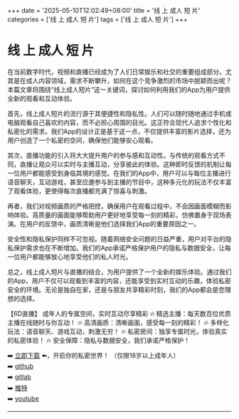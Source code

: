 +++
date = '2025-05-10T12:02:49+08:00'
title = '线 上 成人 短 片'
categories = ['线 上 成人 短 片']
tags = ['线 上 成人 短 片']
+++

# 线 上 成人 短 片

在当前数字时代，视频和直播已经成为了人们日常娱乐和社交的重要组成部分。尤其是在成人内容领域，需求不断攀升，如何在这个竞争激烈的市场中脱颖而出呢？本篇文章将围绕“线上成人短片”这一关键词，探讨如何利用我们的App为用户提供全新的观看和互动体验。

首先，线上成人短片的流行源于其便捷性和隐私性。人们可以随时随地通过手机或电脑观看自己喜欢的内容，而不必担心周围的目光。这正符合现代人追求个性化和私密化的需求。我们App的设计正是基于这一点，不仅提供丰富的影片选择，还为用户创造了一个私密的空间，确保他们能够安心观看。

其次，直播功能的引入将大大提升用户的参与感和互动性。与传统的观看方式不同，直播让观众可以实时与主播互动，分享彼此的体验。这种即时反馈的机制让每一位用户都能感受到身临其境的感觉。在我们的App中，用户可以与每位主播进行语音聊天，互动游戏，甚至应邀参与到主播的节目中，这种多元化的玩法不仅丰富了观看体验，更使得每次直播都充满了惊喜与刺激。

再者，我们对视频画质的严格把控，确保用户在观看过程中，不会因画面模糊而影响体验。高质量的画面能够帮助用户更好地享受每一刻的精彩，仿佛置身于现场表演。在用户的反馈中，画质清晰是他们选择我们App的重要原因之一。

安全性和隐私保护同样不可忽视。随着网络安全问题的日益严重，用户对平台的隐私保护需求也在不断增加。我们的App承诺严格保护用户的隐私与数据安全，让每一位用户都能够放心地享受他们的私人时光。

总之，线上成人短片与直播的结合，为用户提供了一个全新的娱乐体验。通过我们的App，用户不仅可以观看到丰富的内容，还能享受到实时互动的乐趣，体验私密安全的环境。无论是独自在家，还是与朋友共享精彩时刻，我们的App都会是您理想的选择。

【6D直播】
成年人的专属空间，实时互动尽享精彩
🔥 精选主播：每天数百位优质主播在线随时与你互动！
🔥 高清画质：清晰画面，感受每一刻的精彩！
🔥 多样化玩法：语音聊天、游戏互动，刺激无穷！
🔥 私密房间：独享专属时光，体验真实的私密体验！
🔥 安全保障：隐私与数据安全，我们承诺严格保护！

➡️ [立即下载](https://down123.s3.ap-east-1.amazonaws.com/down/down.html?channelCode=blog) ⬅️，开启你的私密世界！ （仅限18岁以上成年人）  
➡️ [github](https://aldult-live.github.io/)  
➡️ [gitlab](https://seo-09598d.gitlab.io/)  
➡️ [推特](https://x.com/wegame33)  
➡️ [youtube](https://www.youtube.com/@6Dlive)  

---
